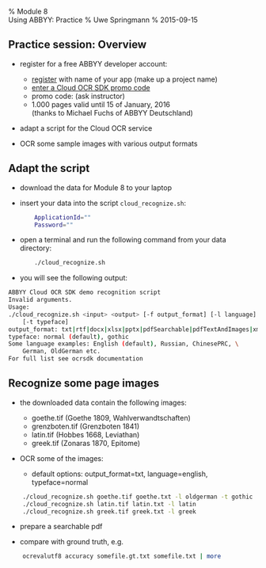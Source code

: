 % Module 8  
  Using ABBYY: Practice
% Uwe Springmann
% 2015-09-15

## Practice session: Overview

* register for a free ABBYY developer account:
    + [register] with name of your app (make up a project name)
    + [enter a Cloud OCR SDK promo code][promocode]
    + promo code: (ask instructor)
    + 1.000 pages valid until 15 of January, 2016  
    (thanks to Michael Fuchs of ABBYY Deutschland)
    
* adapt a script for the Cloud OCR service

* OCR some sample images with various output formats

[register]: http://cloud.ocrsdk.com/Account/Register
[promocode]: http://www.ABBYY-developers.eu/en:onlineocrsdk:promocodes

## Adapt the script

* download the data for Module 8 to your laptop

* insert your data into the script `cloud_recognize.sh`:
    ```bash
        ApplicationId=""
        Password=""
    ```
    
* open a terminal and run the following command from your data directory:
    ```bash
        ./cloud_recognize.sh      
    ```
* you will see the following output:
```bash
ABBYY Cloud OCR SDK demo recognition script
Invalid arguments.
Usage:
./cloud_recognize.sh <input> <output> [-f output_format] [-l language] \ 
    [-t typeface]  
output_format: txt|rtf|docx|xlsx|pptx|pdfSearchable|pdfTextAndImages|xml
typeface: normal (default), gothic
Some language examples: English (default), Russian, ChinesePRC, \ 
    German, OldGerman etc. 
For full list see ocrsdk documentation
```

## Recognize some page images

* the downloaded data contain the following images:
    + goethe.tif (Goethe 1809, Wahlverwandtschaften)
    + grenzboten.tif (Grenzboten 1841)
    + latin.tif (Hobbes 1668, Leviathan)
    + greek.tif (Zonaras 1870, Epitome)

* OCR some of the images:
    + default options: output_format=txt, language=english, typeface=normal
```bash
    ./cloud_recognize.sh goethe.tif goethe.txt -l oldgerman -t gothic
    ./cloud_recognize.sh latin.tif latin.txt -l latin
    ./cloud_recognize.sh greek.tif greek.txt -l greek
```

* prepare a searchable pdf

* compare with ground truth, e.g.
```bash
    ocrevalutf8 accuracy somefile.gt.txt somefile.txt | more
```
